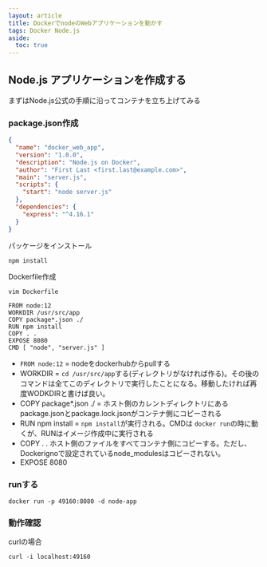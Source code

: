```yaml
---
layout: article
title: DockerでnodeのWebアプリケーションを動かす
tags: Docker Node.js
aside:
  toc: true
---
```


## Node.js アプリケーションを作成する

まずはNode.js公式の手順に沿ってコンテナを立ち上げてみる


### package.json作成
```json
{
  "name": "docker_web_app",
  "version": "1.0.0",
  "description": "Node.js on Docker",
  "author": "First Last <first.last@example.com>",
  "main": "server.js",
  "scripts": {
    "start": "node server.js"
  },
  "dependencies": {
    "express": "^4.16.1"
  }
}
```

パッケージをインストール
```
npm install
```

Dockerfile作成
```
vim Dockerfile
```

```
FROM node:12
WORKDIR /usr/src/app
COPY package*.json ./
RUN npm install
COPY . .
EXPOSE 8080
CMD [ "node", "server.js" ]
```

- `FROM node:12` = nodeをdockerhubからpullする
- WORKDIR = `cd /usr/src/app`する(ディレクトリがなければ作る)。その後のコマンドは全てこのディレクトリで実行したことになる。移動したければ再度WODKDIRと書けば良い。
- COPY package*.json ./ = ホスト側のカレントディレクトリにあるpackage.jsonとpackage.lock.jsonがコンテナ側にコピーされる
- RUN npm install = `npm install`が実行される。CMDは `docker run`の時に動くが、RUNはイメージ作成中に実行される
- COPY . . ホスト側のファイルをすべてコンテナ側にコピーする。ただし、Dockerignoで設定されているnode_modulesはコピーされない。
- EXPOSE 8080

### runする

```
docker run -p 49160:8080 -d node-app
```


### 動作確認

curlの場合

```
curl -i localhost:49160
```


